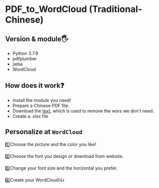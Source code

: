 # PDF_to_WordCloud (Traditional-Chinese)

## Version & module:raised_hand_with_fingers_splayed:
  - Python 3.7.9
  - pdfplumber
  - jieba
  - WordCloud
## How does it work:question:
  - Install the module you need!
  - Prepare a Chinese PDF file.
  - Download the [text](https://raw.githubusercontent.com/tomlinNTUB/Python/master/%E4%B8%AD%E6%96%87%E5%88%86%E8%A9%9E/%E5%81%9C%E7%94%A8%E8%A9%9E.txt), which is used to remove the wors we don't need.
  - Create a .xlsx file
## Personalize at `WordCloud`
  :one:Choose the picture and the color you like!
  
  :two:Choose the font you design or download from website.
  
  :three:Change your font size and the horizontal you prefer.
  
  :four:Create your WordCloud!:+1:
